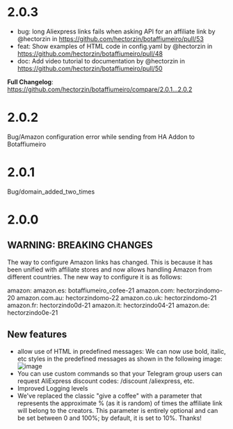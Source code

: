 # 2.0.3
* bug: long Aliexpress links fails when asking API for an affiliate link by @hectorzin in https://github.com/hectorzin/botaffiumeiro/pull/53
* feat: Show examples of HTML code in config.yaml by @hectorzin in https://github.com/hectorzin/botaffiumeiro/pull/48
* doc: Add video tutorial to documentation by @hectorzin in https://github.com/hectorzin/botaffiumeiro/pull/50

**Full Changelog**: https://github.com/hectorzin/botaffiumeiro/compare/2.0.1...2.0.2
# 2.0.2
Bug/Amazon configuration error while sending from HA Addon to Botaffiumeiro

# 2.0.1
Bug/domain_added_two_times

# 2.0.0

## WARNING: BREAKING CHANGES
The way to configure Amazon links has changed.
This is because it has been unified with affiliate stores and now allows handling Amazon from different countries.
The new way to configure it is as follows:

amazon:
  amazon.es: botaffiumeiro_cofee-21
  amazon.com: hectorzindomo-20
  amazon.com.au: hectorzindomo-22
  amazon.co.uk: hectorzindomo-21
  amazon.fr: hectorzindo0d-21
  amazon.it: hectorzindo04-21
  amazon.de: hectorzindo0e-21

## New features
- allow use of HTML in predefined messages: We can now use bold, italic, etc styles in the predefined messages as shown in the following image:
![image](https://github.com/user-attachments/assets/39fb1059-5e34-4c1e-b988-1ba6aebb51f8)
- You can use custom commands so that your Telegram group users can request AliExpress discount codes: /discount /aliexpress, etc.
- Improved Logging levels
- We've replaced the classic "give a coffee" with a parameter that represents the approximate % (as it is random) of times the affiliate link will belong to the creators. This parameter is entirely optional and can be set between 0 and 100%; by default, it is set to 10%. Thanks!


